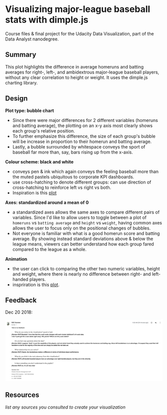 # Visualizing major-league baseball stats with dimple.js

Course files & final project for the Udacity Data Visualization, part of the Data Analyst nanodegree.

## Summary

This plot highlights the difference in average homeruns and batting averages for right-, left-, and ambidextrous major-league baseball players, without any clear correlation to height or weight. It uses the dimple.js charting library.

## Design

**Plot type: bubble chart** 
* Since there were major differences for 2 different variables (homeruns and batting average), the plotting on an x-y axis most clearly shows each group's relative position. 
* To further emphasize this difference, the size of each group's bubble will be increase in proportion to their homerun and batting average.
* Lastly, a bubble surrounded by whitespace conveys the sport of baseball far more than, say, bars rising up from the x-axis.

**Colour scheme: black and white**
* conveys pen & ink which again conveys the feeling baseball more than the muted pastels ubiquitous to corporate KPI dashboards.
* use cross-hatching to denote different groups: can use direction of cross-hatching to reinforce left vs right vs both.
* Inspiration is this [plot](http://dimplejs.org/advanced_examples_viewer.html?id=advanced_bars_sketchy)

**Axes: standardized around a mean of 0**
* a standardized axes allows the same axes to compare different pairs of variables. Since I'd like to allow users to toggle between a plot of `homeruns` vs `batting average` and `height` vs `weight`, having common axes allows the user to focus only on the positional changes of bubbles.
* Not everyone is familiar with what is a good homerun score and batting average. By showing instead standard deviations above & below the league means, viewers can better understand how each group fared compared to the league as a whole.

**Animation**
* the user can click to comparing the other two numeric variables, height and weight, where there is nearly no difference between right- and left-handed players. 
* inspriration is this [plot](http://dimplejs.org/advanced_examples_viewer.html?id=advanced_storyboard_control). 

## Feedback

Dec 20 2018:

![](https://github.com/limegimlet/data_viz/blob/dev/final_project/feedback/feedback_karsten_dec20.png)
  
## Resources

_list any sources you consulted to create your visualization_
